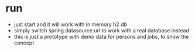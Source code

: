 # run
- just start and it will work with in memory h2 db
- simply switch spring.datasource.url to work with a real database instead
- this is just a prototype with demo data for persons and jobs, to show the concept